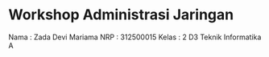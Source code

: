 # Workshop Administrasi Jaringan
Nama : Zada Devi Mariama 
NRP : 312500015
Kelas : 2 D3 Teknik Informatika A
